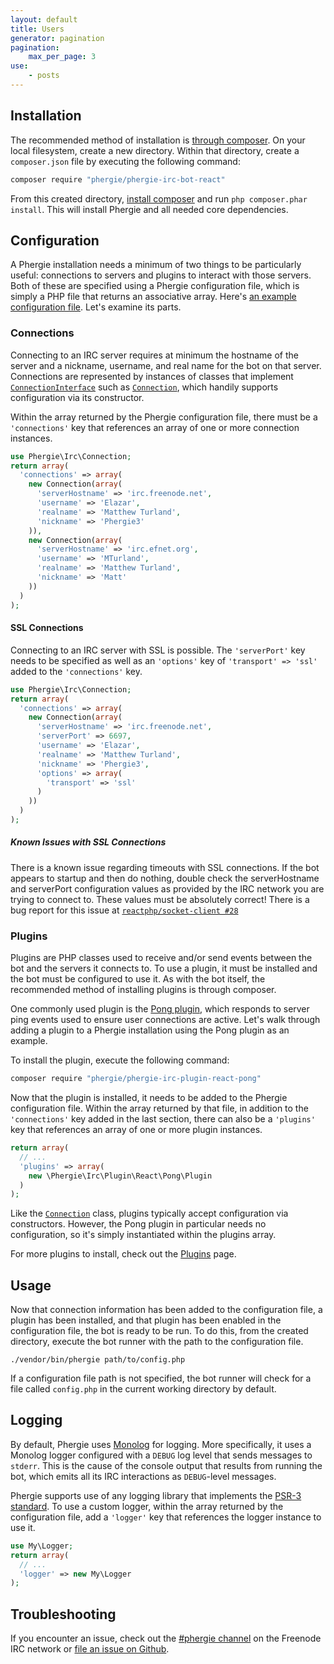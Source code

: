 ```yaml
---
layout: default
title: Users
generator: pagination
pagination:
    max_per_page: 3
use:
    - posts
---
```

## Installation

The recommended method of installation is [through composer](http://getcomposer.org). On your local filesystem, create a new directory. Within that directory, create a `composer.json` file by executing the following command:

```bash
composer require "phergie/phergie-irc-bot-react"
```

From this created directory, [install composer](https://getcomposer.org/download/) and run `php composer.phar install`. This will install Phergie and all needed core dependencies.

## Configuration

A Phergie installation needs a minimum of two things to be particularly useful: connections to servers and plugins to interact with those servers. Both of these are specified using a Phergie configuration file, which is simply a PHP file that returns an associative array. Here's [an example configuration file](https://github.com/phergie/phergie-irc-bot-react/blob/master/config.sample.php). Let's examine its parts.

### Connections

Connecting to an IRC server requires at minimum the hostname of the server and a nickname, username, and real name for the bot on that server. Connections are represented by instances of classes that implement [`ConnectionInterface`](https://github.com/phergie/phergie-irc-connection/blob/master/src/ConnectionInterface.php) such as [`Connection`](https://github.com/phergie/phergie-irc-connection/blob/master/src/Connection.php), which handily supports configuration via its constructor.

Within the array returned by the Phergie configuration file, there must be a `'connections'` key that references an array of one or more connection instances.

```php
use Phergie\Irc\Connection;
return array(
  'connections' => array(
    new Connection(array(
      'serverHostname' => 'irc.freenode.net',
      'username' => 'Elazar',
      'realname' => 'Matthew Turland',
      'nickname' => 'Phergie3'
    )),
    new Connection(array(
      'serverHostname' => 'irc.efnet.org',
      'username' => 'MTurland',
      'realname' => 'Matthew Turland',
      'nickname' => 'Matt'
    ))
  )
);
```

#### SSL Connections

Connecting to an IRC server with SSL is possible. The `'serverPort'` key needs to be specified as well as an `'options'` key of `'transport' => 'ssl'` added to the `'connections'` key.

```php
use Phergie\Irc\Connection;
return array(
  'connections' => array(
    new Connection(array(
      'serverHostname' => 'irc.freenode.net',
      'serverPort' => 6697,
      'username' => 'Elazar',
      'realname' => 'Matthew Turland',
      'nickname' => 'Phergie3',
      'options' => array(
        'transport' => 'ssl'
      )
    ))
  )
);
```

##### Known Issues with SSL Connections

There is a known issue regarding timeouts with SSL connections. If the bot appears to startup and then do nothing, double check the serverHostname and serverPort configuration values as provided by the IRC network you are trying to connect to. These values must be absolutely correct! There is a bug report for this issue at [`reactphp/socket-client #28`](https://github.com/reactphp/socket-client/issues/28)

### Plugins

Plugins are PHP classes used to receive and/or send events between the bot and the servers it connects to. To use a plugin, it must be installed and the bot must be configured to use it. As with the bot itself, the recommended method of installing plugins is through composer.

One commonly used plugin is the [Pong plugin](https://github.com/phergie/phergie-irc-plugin-react-pong), which responds to server ping events used to ensure user connections are active. Let's walk through adding a plugin to a Phergie installation using the Pong plugin as an example.

To install the plugin, execute the following command:

```bash
composer require "phergie/phergie-irc-plugin-react-pong"
```

Now that the plugin is installed, it needs to be added to the Phergie configuration file. Within the array returned by that file, in addition to the `'connections'` key added in the last section, there can also be a `'plugins'` key that references an array of one or more plugin instances.

```php
return array(
  // ...
  'plugins' => array(
    new \Phergie\Irc\Plugin\React\Pong\Plugin
  )
);
```

Like the [`Connection`](https://github.com/phergie/phergie-irc-bot-react/blob/master/src/Connection.php) class, plugins typically accept configuration via constructors. However, the Pong plugin in particular needs no configuration, so it's simply instantiated within the plugins array.

For more plugins to install, check out the [Plugins](/plugins) page.

## Usage

Now that connection information has been added to the configuration file, a plugin has been installed, and that plugin has been enabled in the configuration file, the bot is ready to be run. To do this, from the created directory, execute the bot runner with the path to the configuration file.

```
./vendor/bin/phergie path/to/config.php
```

If a configuration file path is not specified, the bot runner will check for a file called `config.php` in the current working directory by default.

## Logging

By default, Phergie uses [Monolog](http://github.com/Seldaek/monolog) for logging. More specifically, it uses a Monolog logger configured with a `DEBUG` log level that sends messages to `stderr`. This is the cause of the console output that results from running the bot, which emits all its IRC interactions as `DEBUG`-level messages.

Phergie supports use of any logging library that implements the [PSR-3 standard](http://www.php-fig.org/psr/psr-3/). To use a custom logger, within the array returned by the configuration file, add a `'logger'` key that references the logger instance to use it.

```php
use My\Logger;
return array(
  // ...
  'logger' => new My\Logger
);
```

## Troubleshooting

If you encounter an issue, check out the [#phergie channel](irc://irc.freenode.net/phergie) on the Freenode IRC network or [file an issue on Github](https://github.com/phergie/phergie-irc-bot-react/issues).
